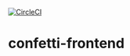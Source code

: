 [![CircleCI](https://circleci.com/gh/giantswarm/confetti-frontend.svg?style=shield&circle-token=127ce51f58db33b1bc1543a12870733d77afbff9)](https://circleci.com/gh/giantswarm/confetti-frontend)

# confetti-frontend
